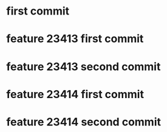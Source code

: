 # first commit
# feature 23413 first commit
# feature 23413 second commit
# feature 23414 first commit
# feature 23414 second commit